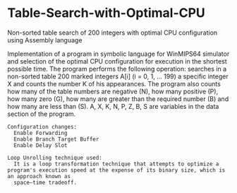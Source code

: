 # Table-Search-with-Optimal-CPU
Non-sorted table search of 200 integers with optimal CPU configuration using Assembly language

  Implementation of a program in symbolic language for WinMIPS64 simulator and selection of the optimal CPU configuration
  for execution in the shortest possible time.
  The program performs the following operation:
    searches in a non-sorted table 200 marked integers A[i] (i = 0, 1, ... 199) a specific integer X
    and counts the number K of his appearances. The program also counts how many of the
    table numbers are negative (N), how many positive (P), how many zero (G), how many are
    greater than the required number (B) and how many are less than (S).
    A, X, K, N, P, Z, B, S are variables in the data section of the program.

    Configuration changes:
      Enable Forwarding
      Enable Branch Target Buffer
      Enable Delay Slot

    Loop Unrolling technique used:
      It is a loop transformation technique that attempts to optimize a program's execution speed at the expense of its binary size, which is an approach known as
      space–time tradeoff.
